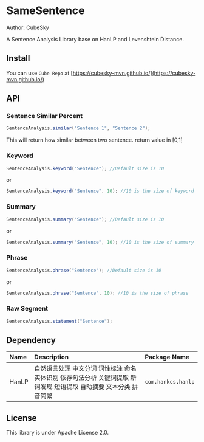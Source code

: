 # SameSentence

Author: CubeSky

A Sentence Analysis Library base on HanLP and Levenshtein Distance.

## Install

You can use `Cube Repo` at [https://cubesky-mvn.github.io/](https://cubesky-mvn.github.io/)

## API

### Sentence Similar Percent

```java
SentenceAnalysis.similar("Sentence 1", "Sentence 2");
```

This will return how similar between two sentence. return value in [0,1]

### Keyword

```java
SentenceAnalysis.keyword("Sentence"); //Default size is 10
```

or

```java
SentenceAnalysis.keyword("Sentence", 10); //10 is the size of keyword
```

### Summary

```java
SentenceAnalysis.summary("Sentence"); //Default size is 10
```

or

```java
SentenceAnalysis.summary("Sentence", 10); //10 is the size of summary
```

### Phrase

```java
SentenceAnalysis.phrase("Sentence"); //Default size is 10
```

or

```java
SentenceAnalysis.phrase("Sentence", 10); //10 is the size of phrase
```

### Raw Segment

```java
SentenceAnalysis.statement("Sentence");
```

## Dependency

| Name  | Description                                                                                               | Package Name       |
|:--    |:--                                                                                                        |:--                 |
| HanLP | 自然语言处理 中文分词 词性标注 命名实体识别 依存句法分析 关键词提取 新词发现 短语提取 自动摘要 文本分类 拼音简繁  | `com.hankcs.hanlp` |

## License

This library is under Apache License 2.0.